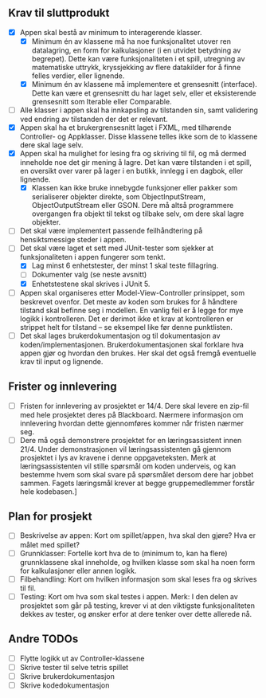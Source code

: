## Krav til sluttprodukt
- [x] Appen skal bestå av minimum to interagerende klasser. 
  - [x] Minimum én av klassene må ha noe funksjonalitet utover ren datalagring, en
    form for kalkulasjoner (i en utvidet betydning av begrepet). Dette kan være
    funksjonaliteten i et spill, utregning av matematiske uttrykk, kryssjekking av
    flere datakilder for å finne felles verdier, eller lignende.
  - [x] Minimum én av klassene må implementere et grensesnitt (interface). Dette
    kan være et grensesnitt du har laget selv, eller et eksisterende grensesnitt
    som Iterable eller Comparable.
- [ ] Alle klasser i appen skal ha innkapsling av tilstanden sin, samt validering ved
  endring av tilstanden der det er relevant.
- [x] Appen skal ha et brukergrensesnitt laget i FXML, med tilhørende Controller- og Appklasser. Disse klassene telles ikke som de to klassene dere skal lage selv. 
- [x] Appen skal ha mulighet for lesing fra og skriving til fil, og må dermed inneholde noe
  det gir mening å lagre. Det kan være tilstanden i et spill, en oversikt over varer på
  lager i en butikk, innlegg i en dagbok, eller lignende.
  - [x] Klassen kan ikke bruke innebygde funksjoner eller pakker som serialiserer objekter
    direkte, som ObjectInputStream, ObjectOutputStream eller GSON. Dere må altså
    programmere overgangen fra objekt til tekst og tilbake selv, om dere skal lagre
    objekter.
- [ ] Det skal være implementert passende feilhåndtering på hensiktsmessige steder i
  appen. 
- [ ] Det skal være laget et sett med JUnit-tester som sjekker at funksjonaliteten i appen
  fungerer som tenkt.
  - [x] Lag minst 6 enhetstester, der minst 1 skal teste fillagring.
  - [ ] Dokumenter valg (se neste avsnitt)
  - [x] Enhetstestene skal skrives i JUnit 5.
- [ ] Appen skal organiseres etter Model-View-Controller prinsippet, som beskrevet
  ovenfor. Det meste av koden som brukes for å håndtere tilstand skal befinne seg i
  modellen. En vanlig feil er å legge for mye logikk i kontrolleren. Det er derimot ikke
  et krav at kontrolleren er strippet helt for tilstand – se eksempel like før denne
  punktlisten.
- [ ] Det skal lages brukerdokumentasjon og til dokumentasjon av koden/implementasjonen.
  Brukerdokumentasjonen skal forklare hva appen gjør og hvordan den brukes.
  Her skal det også fremgå eventuelle krav til input og lignende.

## Frister og innlevering

- [ ] Fristen for innlevering av prosjektet er 14/4. Dere skal levere en zip-fil med hele prosjektet
  deres på Blackboard. Nærmere informasjon om innlevering hvordan dette gjennomføres
  kommer når fristen nærmer seg.
- [ ] Dere må også demonstrere prosjektet for en læringsassistent innen 21/4. Under
  demonstrasjonen vil læringsassistenten gå gjennom prosjektet i lys av kravene i denne
  oppgaveteksten. Merk at læringsassistenten vil stille spørsmål om koden underveis, og kan
  bestemme hvem som skal svare på spørsmålet dersom dere har jobbet sammen. Fagets
  læringsmål krever at begge gruppemedlemmer forstår hele kodebasen.]

## Plan for prosjekt
- [ ] Beskrivelse av appen: Kort om spillet/appen, hva skal den gjøre? Hva er målet med 
spillet?
- [ ] Grunnklasser: Fortelle kort hva de to (minimum to, kan ha flere) grunnklassene skal 
inneholde, og hvilken klasse som skal ha noen form for kalkulasjoner eller annen 
logikk.
- [ ] Filbehandling: Kort om hvilken informasjon som skal leses fra og skrives til fil. 
- [ ] Testing: Kort om hva som skal testes i appen. Merk: I den delen av prosjektet som 
går på testing, krever vi at den viktigste funksjonaliteten dekkes av tester, og ønsker 
erfor at dere tenker over dette allerede nå.

## Andre TODOs

- [ ] Flytte logikk ut av Controller-klassene
- [ ] Skrive tester til selve tetris spillet
- [ ] Skrive brukerdokumentasjon
- [ ] Skrive kodedokumentasjon

